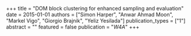 +++
title = "DOM block clustering for enhanced sampling and evaluation"
date = 2015-01-01
authors = ["Simon Harper", "Anwar Ahmad Moon", "Markel Vigo", "Giorgio Brajnik", "Yeliz Yesilada"]
publication_types = ["1"]
abstract = ""
featured = false
publication = "*W4A*"
+++

